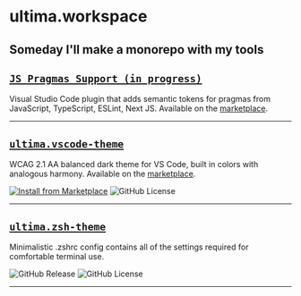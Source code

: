 # ultima.workspace

## Someday I'll make a monorepo with my tools




## [`JS Pragmas Support (in progress)`](packages/vscode-js-pragmas-highlight#readme)
Visual Studio Code plugin that adds semantic tokens for pragmas from JavaScript, TypeScript, ESLint, Next JS.
Available on the [marketplace](https://marketplace.visualstudio.com/items?itemName=guezwhoz-schema.js-pragmas-highlight).

<!-- ![js prgama](https://github.com/egorlem/ultima.workspace/blob/main/demos/js-pragmas-highlight-demo.png?raw=true) -->

---

## [`ultima.vscode-theme`](packages/ultima.vscode-theme#readme)
WCAG 2.1 AA balanced dark theme for VS Code, built in colors with analogous harmony.
Available on the [marketplace](https://marketplace.visualstudio.com/items?itemName=guezwhoz-schema.ultima-vscode-theme). 

[![Install from Marketplace](https://img.shields.io/badge/Visual_Studio_Code-Marketplace-blue?style=for-the-badge&color=7CD996&labelColor=212121)](https://marketplace.visualstudio.com/items?itemName=guezwhoz-schema.ultima-vscode-theme "License")
![GitHub License](https://img.shields.io/github/license/egorlem/ultima.workspace?style=for-the-badge&color=59D9D0&labelColor=212121)


---

## [`ultima.zsh-theme`](https://github.com/egorlem/ultima.zsh-theme/tree/main)
Minimalistic .zshrc config contains all of the settings required for comfortable terminal use.

![GitHub Release](https://img.shields.io/github/v/release/egorlem/ultima.zsh-theme?style=for-the-badge&color=7CD996&labelColor=212121)
![GitHub License](https://img.shields.io/github/license/egorlem/ultima.zsh-theme?style=for-the-badge&color=59D9D0&labelColor=212121)
<!-- ![GitHub Repo stars](https://img.shields.io/github/stars/egorlem/ultima.zsh-theme?style=for-the-badge&labelColor=212121&color=59D9D0) -->

<!-- ![item zsh prompt](https://github.com/egorlem/021011/blob/main/demos/zsh-theme-demo-min.png?raw=true) -->

---
<!-- 
License [MIT](https://github.com/egorlem/ultima.workspace/blob/e172dc2504e84fcd62d0581d3d0a3b083886aada/LICENSE) : [Egor Lem](https://egorlem.com/) -->


